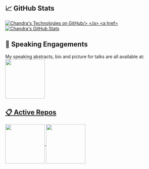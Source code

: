 ## &#x1f4c8; GitHub Stats

<a href="https://github.com/c-guntur/c-guntur">
  <img align="center" src="https://github-readme-stats.vercel.app/api?username=c-guntur&show_icons=true&include_all_commits=true&title_color=2aa889&text_color=99d1ce&icon_color=2bbc8a&bg_color=0c1014&" alt="Chandra's Technologies on GitHub/>
</a>
<a href="https://github.com/c-guntur/c-guntur">
  <img align="center" src="https://github-readme-stats.vercel.app/api/top-langs/?username=c-guntur&title_color=2aa889&text_color=99d1ce&icon_color=2bbc8a&bg_color=0c1014&langs_count=8&layout=compact&hide=shell,css&theme=material-palenight" alt="Chandra's GitHub Stats" />
</a>

<p/>

## &#x1F3A4; Speaking Engagements

My speaking abstracts, bio and picture for talks are all available at: 
<a href="https://github.com/c-guntur/current-abstracts">
  <img align="center" src="https://github-readme-stats.vercel.app/api/pin/?username=c-guntur&repo=current-abstracts&title_color=ffffff&text_color=c9cacc&icon_color=2bbc8a&bg_color=1d1f21" height="125" />

<p/>

## &#x1F4CB; Active Repos

<a href="https://github.com/c-guntur/java-katas">
  <img align="center" src="https://github-readme-stats.vercel.app/api/pin/?username=c-guntur&repo=java-katas&title_color=ffffff&text_color=c9cacc&icon_color=2bbc8a&bg_color=1d1f21"  height="125" />
</a>


<a href="https://github.com/c-guntur/paneer-tikka-masala">
  <img align="center" src="https://github-readme-stats.vercel.app/api/pin/?username=c-guntur&repo=paneer-tikka-masala&title_color=ffffff&text_color=c9cacc&icon_color=2bbc8a&bg_color=1d1f21"  height="125" />
</a>    

